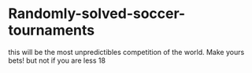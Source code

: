 # Randomly-solved-soccer-tournaments
this will be the most unpredictibles competition of the world. Make yours bets! but not if you are less 18 
